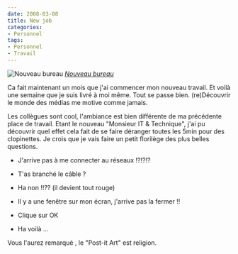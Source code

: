 ```yaml
---
date: 2008-03-08
title: New job
categories:
- Personnel
tags:
- Personnel
- Travail
---
```

 <img src="https://farm3.static.flickr.com/2089/2313333977_085582e7e4.jpg" alt="Nouveau bureau" />
<em><a href="https://www.flickr.com/photos/alienlebarge/2313333977/" title="photo sharing">Nouveau bureau</a></em>

Ca fait maintenant un mois que j'ai commencer mon nouveau travail. Et voilà une semaine que je suis livré à moi même. Tout se passe bien. (re)Découvrir le monde des médias me motive comme jamais.

<!--more-->

Les collègues sont cool, l'ambiance est bien différente de ma précédente place de travail. Etant le nouveau "Monsieur IT &amp; Technique", j'ai pu découvrir quel effet cela fait de se faire déranger toutes les 5min pour des clopinettes. Je crois que je vais faire un petit florilège des plus belles questions.

- J'arrive pas à me connecter au réseaux !?!?!?
- T'as branché le câble ?
- Ha non !!?? (il devient tout rouge)

- Il y a une fenêtre sur mon écran, j'arrive pas la fermer !!
- Clique sur OK
- Ha voilà ...

Vous l'aurez remarqué , le "Post-it Art" est religion.
